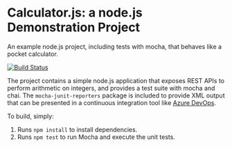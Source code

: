 Calculator.js: a node.js Demonstration Project
==============================================
An example node.js project, including tests with mocha, that behaves like
a pocket calculator.

[![Build Status](https://dev.azure.com/mikeakinsanya/Integrating%20External%20Source%20Control%20with%20Azure%20Pipelines/_apis/build/status/mikeliza.calculator?branchName=master)](https://dev.azure.com/mikeakinsanya/Integrating%20External%20Source%20Control%20with%20Azure%20Pipelines/_build/latest?definitionId=11&branchName=master)


The project contains a simple node.js application that exposes REST APIs
to perform arithmetic on integers, and provides a test suite with mocha
and chai.  The `mocha-junit-reporters` package is included to provide XML
output that can be presented in a continuous integration tool like
[Azure DevOps](https://azure.com/devops).

To build, simply:

1. Runs `npm install` to install dependencies.
2. Runs `npm test` to run Mocha and execute the unit tests.

